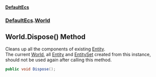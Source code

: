 #### [DefaultEcs](./index.md 'index')
### [DefaultEcs](./DefaultEcs.md 'DefaultEcs').[World](./DefaultEcs-World.md 'DefaultEcs.World')
## World.Dispose() Method
Cleans up all the components of existing [Entity](./DefaultEcs-Entity.md 'DefaultEcs.Entity').  
The current [World](./DefaultEcs-World.md 'DefaultEcs.World'), all [Entity](./DefaultEcs-Entity.md 'DefaultEcs.Entity') and [EntitySet](./DefaultEcs-EntitySet.md 'DefaultEcs.EntitySet') created from this instance, should not be used again after calling this method.  
```C#
public void Dispose();
```
